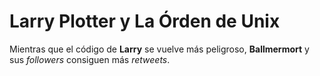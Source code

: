 # Larry Plotter y La Órden de Unix

Mientras que el código de **Larry** se vuelve más peligroso, **Ballmermort** y sus *followers* consiguen más *retweets*.

